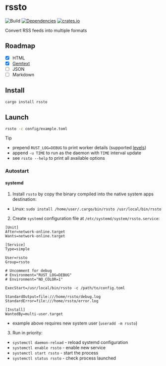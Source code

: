# rssto

![Build](https://github.com/YGGverse/rssto/actions/workflows/build.yml/badge.svg)
[![Dependencies](https://deps.rs/repo/github/YGGverse/rssto/status.svg)](https://deps.rs/repo/github/YGGverse/rssto)
[![crates.io](https://img.shields.io/crates/v/rssto.svg)](https://crates.io/crates/rssto)

Convert RSS feeds into multiple formats

## Roadmap

* [x] HTML
* [x] [Gemtext](https://geminiprotocol.net/docs/gemtext.gmi)
* [ ] JSON
* [ ] Markdown

## Install

``` bash
cargo install rssto
```

## Launch

``` bash
rssto -c config/example.toml
```
> [!TIP]
> * prepend `RUST_LOG=DEBUG` to print worker details (supported [levels](https://docs.rs/tracing-subscriber/latest/tracing_subscriber/filter/struct.LevelFilter.html))
> * append `-u TIME` to run as the daemon with `TIME` interval update
> * see `rssto --help` to print all available options

### Autostart

#### systemd

1. Install `rssto` by copy the binary compiled into the native system apps destination:

  * Linux: `sudo install /home/user/.cargo/bin/rssto /usr/local/bin/rssto`

2. Create `systemd` configuration file at `/etc/systemd/system/rssto.service`:

``` rssto.service
[Unit]
After=network-online.target
Wants=network-online.target

[Service]
Type=simple

User=rssto
Group=rssto

# Uncomment for debug
# Environment="RUST_LOG=DEBUG"
# Environment="NO_COLOR=1"

ExecStart=/usr/local/bin/rssto -c /path/to/config.toml

StandardOutput=file:///home/rssto/debug.log
StandardError=file:///home/rssto/error.log

[Install]
WantedBy=multi-user.target
```
* example above requires new system user (`useradd -m rssto`)

3. Run in priority:

  * `systemctl daemon-reload` - reload systemd configuration
  * `systemctl enable rssto` - enable new service
  * `systemctl start rssto` - start the process
  * `systemctl status rssto` - check process launched

